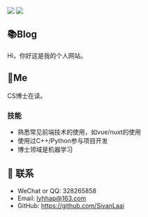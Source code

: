 ![](https://github-readme-stats.vercel.app/api?username=SivanLaai&count_private=true&show_icons=true&icon_color=0366d6&text_color=24292e&bg_color=ffffff&hide_title=true)
![](https://github-readme-stats.vercel.app/api/top-langs/?username=SivanLaai&layout=compact)

## 📚Blog
Hi，你好这是我的个人网站。

## 🐼Me
CS博士在读。


### 技能
* 熟悉常见前端技术的使用，如vue/nuxt的使用
* 使用过C++/Python参与项目开发
* 博士领域是机器学习


## :email: 联系

- WeChat or QQ: <a :href="qqUrl" class='qq'>328265858</a>
- Email:  <a href="mailto:lyhhap@163.com">lyhhap@163.com</a>
- GitHub: <https://github.com/SivanLaai>


<script>
  export default {
    data(){
      return {
        qqUrl: 'tencent://message/?uin=328265858&Site=&Menu=yes'
      }
    },
    mounted(){
      const flag =  navigator.userAgent.match(/(phone|pad|pod|iPhone|iPod|ios|iPad|Android|Mobile|BlackBerry|IEMobile|MQQBrowser|JUC|Fennec|wOSBrowser|BrowserNG|WebOS|Symbian|Windows Phone)/i);
      if(flag){
        //this.qqUrl = 'mqqwpa://im/chat?chat_type=wpa&uin=328265858&version=1&src_type=web&web_src=oicqzone.com'
      }
    }
  }
</script>
